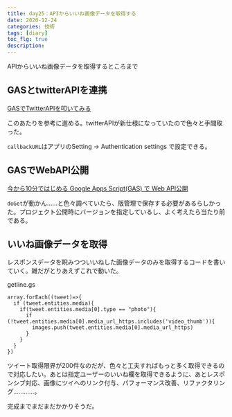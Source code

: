```yaml
---
title: day25：APIからいいね画像データを取得する
date: 2020-12-24
categories: 技術
tags: [diary]
toc_flg: true
description: 
---
```


APIからいいね画像データを取得するところまで

## GASとtwitterAPIを連携

[GASでTwitterAPIを叩いてみる](https://tech-cci.io/archives/4228)



このあたりを参考に進める。twitterAPIが新仕様になっていたので色々と手間取った。

`callbackURL`はアプリのSetting -> Authentication settings で設定できる。

## GASでWebAPI公開

[今から10分ではじめる Google Apps Script(GAS) で Web API公開](https://qiita.com/riversun/items/c924cfe70e16ee3fe3ba)

`doGet`が動かん......と色々調べていたら、版管理で保存する必要があるらしかった。プロジェクト公開時にバージョンを指定しているし、よく考えたら当たり前である。

## いいね画像データを取得

レスポンスデータを睨みつついいねした画像データのみを取得するコードを書いていく。雑だがとりあえずこれで動いた。

getiine.gs
~~~ts{}[]
array.forEach((tweet)=>{    
  if (tweet.entities.media){
    if(tweet.entities.media[0].type == "photo"){
      if (!tweet.entities.media[0].media_url_https.includes('video_thumb')){
        images.push(tweet.entities.media[0].media_url_https)
      }
    }
  }
})
~~~

ツイート取得限界が200件なのだが、色々と工夫すればもっと多く取得できるので対応したい。あとは指定ユーザーのいいね欄を取得できるように、あとレスポンシブ対応、画像にツイへのリンク付与、パフォーマンス改善、リファクタリング............。

完成までまだまだかかりそうだ。